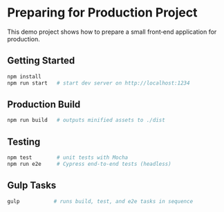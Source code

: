 # Preparing for Production Project

This demo project shows how to prepare a small front‑end application for production.

## Getting Started

```bash
npm install
npm run start   # start dev server on http://localhost:1234
```

## Production Build

```bash
npm run build   # outputs minified assets to ./dist
```

## Testing

```bash
npm test        # unit tests with Mocha
npm run e2e     # Cypress end‑to‑end tests (headless)
```

## Gulp Tasks

```bash
gulp           # runs build, test, and e2e tasks in sequence
```
